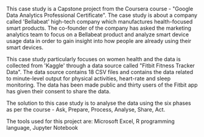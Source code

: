 This case study is a Capstone project from the Coursera course - "Google Data Analytics Professional Certificate". The case study is about a company called 'Bellabeat' high-tech company which manufactures health-focused smart products. The co-founder of the company has asked the marketing analytics team to focus on a Bellabeat product and analyze smart device usage data in order to gain insight into how people are already using their smart devices.

This case study particularly focuses on women health and the data is collected from 'Kaggle' through a data source called "Fitbit Fitness Tracker Data". The data source contains 18 CSV files and contains the data related to minute-level output for physical activities, heart-rate and sleep monitoring. The data has been made public and thirty users of the Fitbit app has given their consent to share the data.

The solution to this case study is to analyse the data using the six phases as per the course - Ask, Prepare, Process, Analyse, Share, Act.

The tools used for this project are: Microsoft Excel, R programming language, Jupyter Notebook
